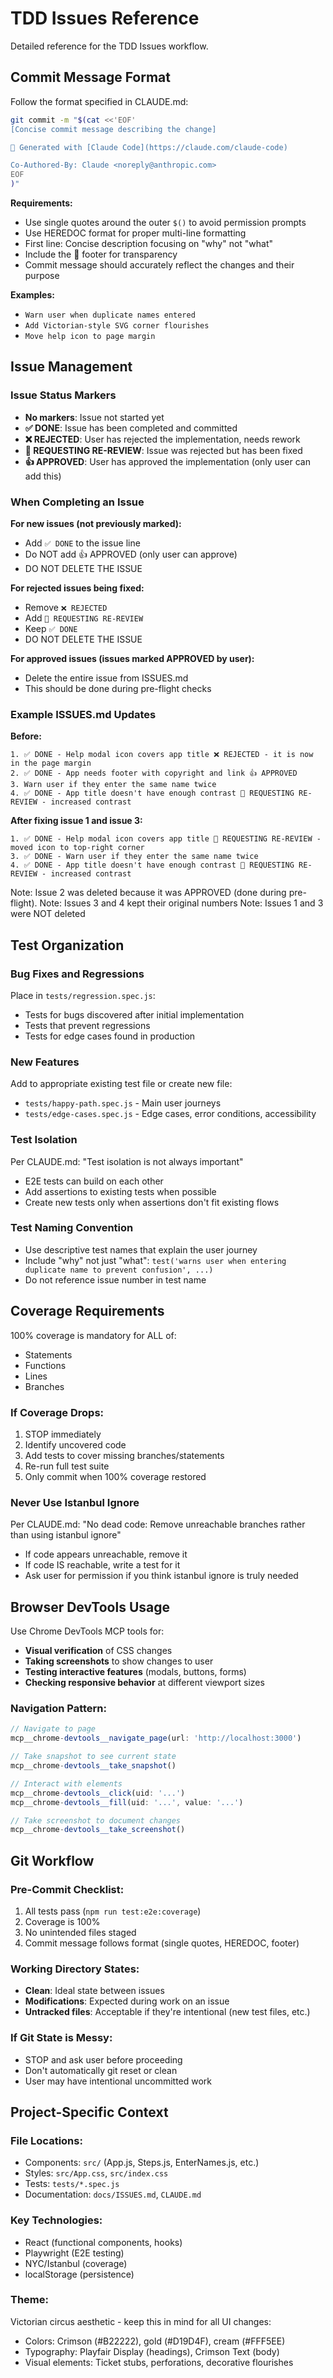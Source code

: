 # TDD Issues Reference

Detailed reference for the TDD Issues workflow.

## Commit Message Format

Follow the format specified in CLAUDE.md:

```bash
git commit -m "$(cat <<'EOF'
[Concise commit message describing the change]

🤖 Generated with [Claude Code](https://claude.com/claude-code)

Co-Authored-By: Claude <noreply@anthropic.com>
EOF
)"
```

**Requirements:**
- Use single quotes around the outer `$()` to avoid permission prompts
- Use HEREDOC format for proper multi-line formatting
- First line: Concise description focusing on "why" not "what"
- Include the 🤖 footer for transparency
- Commit message should accurately reflect the changes and their purpose

**Examples:**
- `Warn user when duplicate names entered`
- `Add Victorian-style SVG corner flourishes`
- `Move help icon to page margin`

## Issue Management

### Issue Status Markers

- **No markers**: Issue not started yet
- **✅ DONE**: Issue has been completed and committed
- **❌ REJECTED**: User has rejected the implementation, needs rework
- **🔄 REQUESTING RE-REVIEW**: Issue was rejected but has been fixed
- **👍 APPROVED**: User has approved the implementation (only user can add this)

### When Completing an Issue

**For new issues (not previously marked):**
- Add `✅ DONE` to the issue line
- Do NOT add 👍 APPROVED (only user can approve)
- DO NOT DELETE THE ISSUE

**For rejected issues being fixed:**
- Remove `❌ REJECTED`
- Add `🔄 REQUESTING RE-REVIEW`
- Keep `✅ DONE`
- DO NOT DELETE THE ISSUE

**For approved issues (issues marked APPROVED by user):**
- Delete the entire issue from ISSUES.md
- This should be done during pre-flight checks

### Example ISSUES.md Updates

**Before:**
```
1. ✅ DONE - Help modal icon covers app title ❌ REJECTED - it is now in the page margin
2. ✅ DONE - App needs footer with copyright and link 👍 APPROVED
3. Warn user if they enter the same name twice
4. ✅ DONE - App title doesn't have enough contrast 🔄 REQUESTING RE-REVIEW - increased contrast
```

**After fixing issue 1 and issue 3:**
```
1. ✅ DONE - Help modal icon covers app title 🔄 REQUESTING RE-REVIEW - moved icon to top-right corner
3. ✅ DONE - Warn user if they enter the same name twice
4. ✅ DONE - App title doesn't have enough contrast 🔄 REQUESTING RE-REVIEW - increased contrast
```

Note: Issue 2 was deleted because it was APPROVED (done during pre-flight).
Note: Issues 3 and 4 kept their original numbers
Note: Issues 1 and 3 were NOT deleted

## Test Organization

### Bug Fixes and Regressions
Place in `tests/regression.spec.js`:
- Tests for bugs discovered after initial implementation
- Tests that prevent regressions
- Tests for edge cases found in production

### New Features
Add to appropriate existing test file or create new file:
- `tests/happy-path.spec.js` - Main user journeys
- `tests/edge-cases.spec.js` - Edge cases, error conditions, accessibility

### Test Isolation
Per CLAUDE.md: "Test isolation is not always important"
- E2E tests can build on each other
- Add assertions to existing tests when possible
- Create new tests only when assertions don't fit existing flows

### Test Naming Convention
- Use descriptive test names that explain the user journey
- Include "why" not just "what": `test('warns user when entering duplicate name to prevent confusion', ...)`
- Do not reference issue number in test name

## Coverage Requirements

100% coverage is mandatory for ALL of:
- Statements
- Functions
- Lines
- Branches

### If Coverage Drops:
1. STOP immediately
2. Identify uncovered code
3. Add tests to cover missing branches/statements
4. Re-run full test suite
5. Only commit when 100% coverage restored

### Never Use Istanbul Ignore
Per CLAUDE.md: "No dead code: Remove unreachable branches rather than using istanbul ignore"
- If code appears unreachable, remove it
- If code IS reachable, write a test for it
- Ask user for permission if you think istanbul ignore is truly needed

## Browser DevTools Usage

Use Chrome DevTools MCP tools for:
- **Visual verification** of CSS changes
- **Taking screenshots** to show changes to user
- **Testing interactive features** (modals, buttons, forms)
- **Checking responsive behavior** at different viewport sizes

### Navigation Pattern:
```javascript
// Navigate to page
mcp__chrome-devtools__navigate_page(url: 'http://localhost:3000')

// Take snapshot to see current state
mcp__chrome-devtools__take_snapshot()

// Interact with elements
mcp__chrome-devtools__click(uid: '...')
mcp__chrome-devtools__fill(uid: '...', value: '...')

// Take screenshot to document changes
mcp__chrome-devtools__take_screenshot()
```

## Git Workflow

### Pre-Commit Checklist:
1. All tests pass (`npm run test:e2e:coverage`)
2. Coverage is 100%
3. No unintended files staged
4. Commit message follows format (single quotes, HEREDOC, footer)

### Working Directory States:
- **Clean**: Ideal state between issues
- **Modifications**: Expected during work on an issue
- **Untracked files**: Acceptable if they're intentional (new test files, etc.)

### If Git State is Messy:
- STOP and ask user before proceeding
- Don't automatically git reset or clean
- User may have intentional uncommitted work

## Project-Specific Context

### File Locations:
- Components: `src/` (App.js, Steps.js, EnterNames.js, etc.)
- Styles: `src/App.css`, `src/index.css`
- Tests: `tests/*.spec.js`
- Documentation: `docs/ISSUES.md`, `CLAUDE.md`

### Key Technologies:
- React (functional components, hooks)
- Playwright (E2E testing)
- NYC/Istanbul (coverage)
- localStorage (persistence)

### Theme:
Victorian circus aesthetic - keep this in mind for all UI changes:
- Colors: Crimson (#B22222), gold (#D19D4F), cream (#FFF5EE)
- Typography: Playfair Display (headings), Crimson Text (body)
- Visual elements: Ticket stubs, perforations, decorative flourishes
